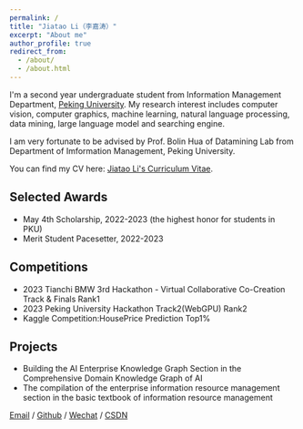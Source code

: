 ```yaml
---
permalink: /
title: "Jiatao Li（李嘉涛）"
excerpt: "About me"
author_profile: true
redirect_from: 
  - /about/
  - /about.html
---
```


I'm a second year undergraduate student from Information Management Department, [Peking University](https://www.pku.edu.cn/). My research interest includes computer vision, computer graphics, machine learning, natural language processing, data mining, large language model and searching engine.

I am very fortunate to be advised by Prof. Bolin Hua of Datamining Lab from Department of Imformation Management, Peking University. 

You can find my CV here: [Jiatao Li's Curriculum Vitae](../assets/Curriculum_Vitae.pdf).

## Selected Awards
- May 4th Scholarship, 2022-2023 (the highest honor for students in PKU)
- Merit Student Pacesetter, 2022-2023

## Competitions
- 2023 Tianchi BMW 3rd Hackathon - Virtual Collaborative Co-Creation Track & Finals Rank1
- 2023 Peking University Hackathon Track2(WebGPU) Rank2
- Kaggle Competition:HousePrice Prediction Top1%

## Projects
- Building the AI Enterprise Knowledge Graph Section in the Comprehensive Domain Knowledge Graph of AI
- The compilation of the enterprise information resource management section in the basic textbook of information resource management




[Email](mailto:2200016651@stu.pku.edu.cn) / [Github](https://github.com/leejamesss) / [Wechat](../images/wechat.jpg) / [CSDN](https://blog.csdn.net/m0_72410588?spm=1000.2115.3001.5343)


